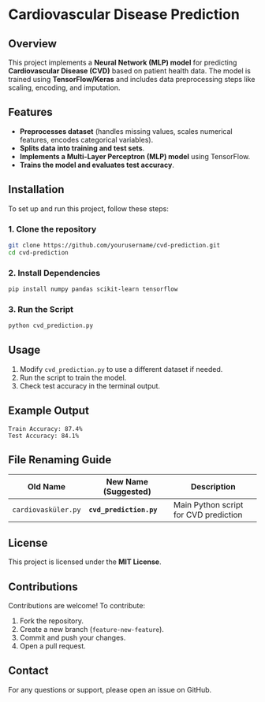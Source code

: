 # Cardiovascular Disease Prediction

## Overview
This project implements a **Neural Network (MLP) model** for predicting **Cardiovascular Disease (CVD)** based on patient health data. The model is trained using **TensorFlow/Keras** and includes data preprocessing steps like scaling, encoding, and imputation.

## Features
- **Preprocesses dataset** (handles missing values, scales numerical features, encodes categorical variables).
- **Splits data into training and test sets**.
- **Implements a Multi-Layer Perceptron (MLP) model** using TensorFlow.
- **Trains the model and evaluates test accuracy**.

## Installation
To set up and run this project, follow these steps:

### **1. Clone the repository**
```bash
git clone https://github.com/yourusername/cvd-prediction.git
cd cvd-prediction
```

### **2. Install Dependencies**
```bash
pip install numpy pandas scikit-learn tensorflow
```

### **3. Run the Script**
```bash
python cvd_prediction.py
```

## Usage
1. Modify `cvd_prediction.py` to use a different dataset if needed.
2. Run the script to train the model.
3. Check test accuracy in the terminal output.

## Example Output
```
Train Accuracy: 87.4%
Test Accuracy: 84.1%
```

## File Renaming Guide
| **Old Name**        | **New Name (Suggested)**  | **Description** |
|---------------------|-------------------------|----------------|
| `cardiovasküler.py` | **`cvd_prediction.py`**  | Main Python script for CVD prediction |

## License
This project is licensed under the **MIT License**.

## Contributions
Contributions are welcome! To contribute:
1. Fork the repository.
2. Create a new branch (`feature-new-feature`).
3. Commit and push your changes.
4. Open a pull request.

## Contact
For any questions or support, please open an issue on GitHub.
